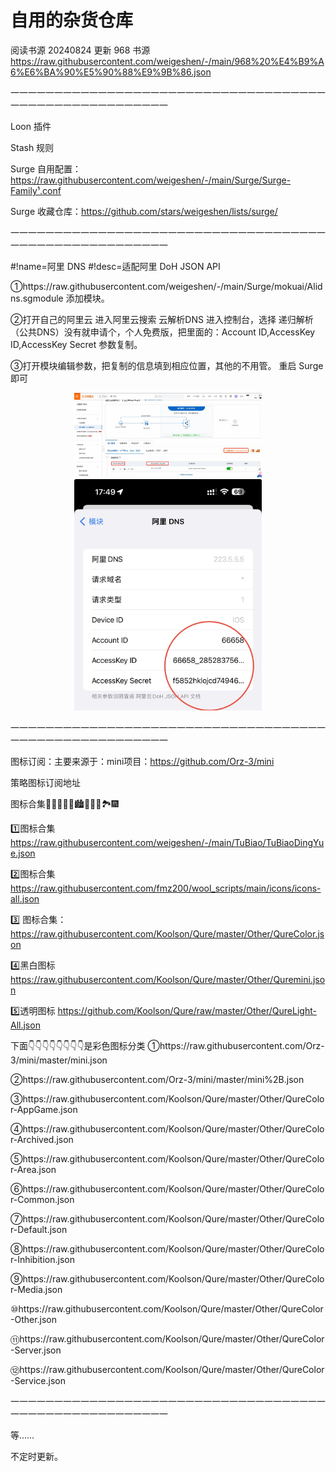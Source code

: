 # 自用的杂货仓库


阅读书源
20240824 更新 968 书源
https://raw.githubusercontent.com/weigeshen/-/main/968%20%E4%B9%A6%E6%BA%90%E5%90%88%E9%9B%86.json


一一一一一一一一一一一一一一一一一一一一一一一一一一一一一一一一一一一一一一一一一一一一一一一一一一一一一一

 Loon 插件


Stash 规则



Surge 自用配置：https://raw.githubusercontent.com/weigeshen/-/main/Surge/Surge-Family¹.conf

Surge 收藏仓库：https://github.com/stars/weigeshen/lists/surge/


一一一一一一一一一一一一一一一一一一一一一一一一一一一一一一一一一一一一一一一一一一一一一一一一一一一一一一

#!name=阿里 DNS
#!desc=适配阿里 DoH JSON API

①https://raw.githubusercontent.com/weigeshen/-/main/Surge/mokuai/Alidns.sgmodule
添加模块。

②打开自己的阿里云 进入阿里云搜索 云解析DNS 进入控制台，选择 递归解析（公共DNS）没有就申请个，个人免费版，把里面的：Account ID,AccessKey ID,AccessKey Secret 参数复制。

③打开模块编辑参数，把复制的信息填到相应位置，其他的不用管。 重启 Surge 即可


<p align="center">
<img src="https://raw.githubusercontent.com/weigeshen/-/main/Surge/TuPian/IMG_4589.jpeg" width="300"></img>
<img src="https://raw.githubusercontent.com/weigeshen/-/main/Surge/TuPian/IMG_4591.jpeg" width="300"></img>
</p>

一一一一一一一一一一一一一一一一一一一一一一一一一一一一一一一一一一一一一一一一一一一一一一一一一一一一一一

图标订阅：主要来源于：mini项目：https://github.com/Orz-3/mini

策略图标订阅地址

图标合集🌄🌆🌁🗾🌠🏙️🎑🎇🌃🏞️🎆

1️⃣图标合集 https://raw.githubusercontent.com/weigeshen/-/main/TuBiao/TuBiaoDingYue.json

2️⃣图标合集 https://raw.githubusercontent.com/fmz200/wool_scripts/main/icons/icons-all.json

3️⃣ 图标合集：https://raw.githubusercontent.com/Koolson/Qure/master/Other/QureColor.json

4️⃣黑白图标 https://raw.githubusercontent.com/Koolson/Qure/master/Other/Quremini.json

5️⃣透明图标 https://github.com/Koolson/Qure/raw/master/Other/QureLight-All.json

下面👇👇👇👇👇👇👇👇是彩色图标分类
①https://raw.githubusercontent.com/Orz-3/mini/master/mini.json

②https://raw.githubusercontent.com/Orz-3/mini/master/mini%2B.json

③https://raw.githubusercontent.com/Koolson/Qure/master/Other/QureColor-AppGame.json

④https://raw.githubusercontent.com/Koolson/Qure/master/Other/QureColor-Archived.json

⑤https://raw.githubusercontent.com/Koolson/Qure/master/Other/QureColor-Area.json

⑥https://raw.githubusercontent.com/Koolson/Qure/master/Other/QureColor-Common.json

⑦https://raw.githubusercontent.com/Koolson/Qure/master/Other/QureColor-Default.json

⑧https://raw.githubusercontent.com/Koolson/Qure/master/Other/QureColor-Inhibition.json

⑨https://raw.githubusercontent.com/Koolson/Qure/master/Other/QureColor-Media.json

⑩https://raw.githubusercontent.com/Koolson/Qure/master/Other/QureColor-Other.json

⑪https://raw.githubusercontent.com/Koolson/Qure/master/Other/QureColor-Server.json

⑫https://raw.githubusercontent.com/Koolson/Qure/master/Other/QureColor-Service.json

一一一一一一一一一一一一一一一一一一一一一一一一一一一一一一一一一一一一一一一一一一一一一一一一一一一一一一

等……


不定时更新。
